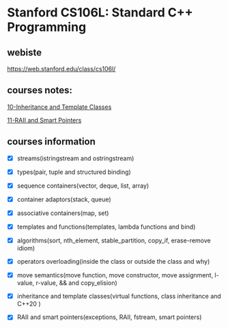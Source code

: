 # Stanford CS106L: Standard C++ Programming

## webiste

https://web.stanford.edu/class/cs106l/

## courses notes:

[10-Inheritance and Template Classes](https://github.com/wang-jiahao/CS106L/blob/master/10-Inheritance%20and%20Template%20Class/README.md)

[11-RAII and Smart Pointers](https://github.com/wang-jiahao/CS106L/blob/master/11-RAII%20and%20Smart%20Pointers/README.md)

## courses information

- [x] streams(istringstream and ostringstream)

- [x] types(pair, tuple and structured binding)
- [x] sequence containers(vector, deque, list, array)
- [x] container adaptors(stack, queue)
- [x] associative containers(map, set)
- [x] templates and functions(templates, lambda functions and bind)
- [x] algorithms(sort, nth_element, stable_partition, copy_if, erase-remove idiom)
- [x] operators overloading(inside the class or outside the class and why)
- [x] move semantics(move function, move constructor, move assignment, l-value, r-value, && and copy_elision)
- [x] inheritance and template classes(virtual functions, class inheritance and C++20 <concepts>)
- [x] RAII and smart pointers(exceptions, RAII, fstream, smart pointers)
